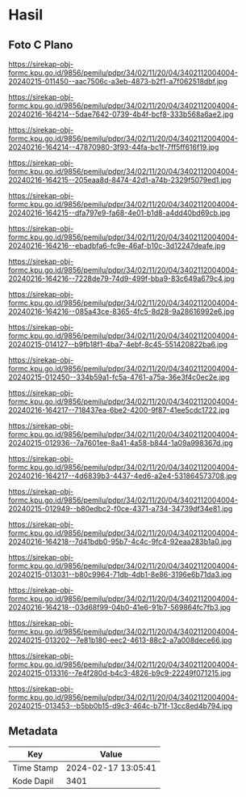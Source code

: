 # Hasil

## Foto C Plano

https://sirekap-obj-formc.kpu.go.id/9856/pemilu/pdpr/34/02/11/20/04/3402112004004-20240215-011450--aac7506c-a3eb-4873-b2f1-a7f062518dbf.jpg

https://sirekap-obj-formc.kpu.go.id/9856/pemilu/pdpr/34/02/11/20/04/3402112004004-20240216-164214--5dae7642-0739-4b4f-bcf8-333b568a6ae2.jpg

https://sirekap-obj-formc.kpu.go.id/9856/pemilu/pdpr/34/02/11/20/04/3402112004004-20240216-164214--47870980-3f93-44fa-bc1f-7ff5ff616f19.jpg

https://sirekap-obj-formc.kpu.go.id/9856/pemilu/pdpr/34/02/11/20/04/3402112004004-20240216-164215--205eaa8d-8474-42d1-a74b-2329f5079ed1.jpg

https://sirekap-obj-formc.kpu.go.id/9856/pemilu/pdpr/34/02/11/20/04/3402112004004-20240216-164215--dfa797e9-fa68-4e01-b1d8-a4dd40bd69cb.jpg

https://sirekap-obj-formc.kpu.go.id/9856/pemilu/pdpr/34/02/11/20/04/3402112004004-20240216-164216--ebadbfa6-fc9e-46af-b10c-3d12247deafe.jpg

https://sirekap-obj-formc.kpu.go.id/9856/pemilu/pdpr/34/02/11/20/04/3402112004004-20240216-164216--7228de79-74d9-499f-bba9-83c649a679c4.jpg

https://sirekap-obj-formc.kpu.go.id/9856/pemilu/pdpr/34/02/11/20/04/3402112004004-20240216-164216--085a43ce-8365-4fc5-8d28-9a28616992e6.jpg

https://sirekap-obj-formc.kpu.go.id/9856/pemilu/pdpr/34/02/11/20/04/3402112004004-20240215-014127--b9fb18f1-4ba7-4ebf-8c45-551420822ba6.jpg

https://sirekap-obj-formc.kpu.go.id/9856/pemilu/pdpr/34/02/11/20/04/3402112004004-20240215-012450--334b59a1-fc5a-4761-a75a-36e3f4c0ec2e.jpg

https://sirekap-obj-formc.kpu.go.id/9856/pemilu/pdpr/34/02/11/20/04/3402112004004-20240216-164217--718437ea-6be2-4200-9f87-41ee5cdc1722.jpg

https://sirekap-obj-formc.kpu.go.id/9856/pemilu/pdpr/34/02/11/20/04/3402112004004-20240215-012936--7a7601ee-8a41-4a58-b844-1a09a998367d.jpg

https://sirekap-obj-formc.kpu.go.id/9856/pemilu/pdpr/34/02/11/20/04/3402112004004-20240216-164217--4d6839b3-4437-4ed6-a2e4-531864573708.jpg

https://sirekap-obj-formc.kpu.go.id/9856/pemilu/pdpr/34/02/11/20/04/3402112004004-20240215-012949--b80edbc2-f0ce-4371-a734-34739df34e81.jpg

https://sirekap-obj-formc.kpu.go.id/9856/pemilu/pdpr/34/02/11/20/04/3402112004004-20240216-164218--7d41bdb0-95b7-4c4c-9fc4-92eaa283b1a0.jpg

https://sirekap-obj-formc.kpu.go.id/9856/pemilu/pdpr/34/02/11/20/04/3402112004004-20240215-013031--b80c9964-71db-4db1-8e86-3196e6b71da3.jpg

https://sirekap-obj-formc.kpu.go.id/9856/pemilu/pdpr/34/02/11/20/04/3402112004004-20240216-164218--03d68f99-04b0-41e6-91b7-569864fc7fb3.jpg

https://sirekap-obj-formc.kpu.go.id/9856/pemilu/pdpr/34/02/11/20/04/3402112004004-20240215-013202--7e81b180-eec2-4613-88c2-a7a008dece66.jpg

https://sirekap-obj-formc.kpu.go.id/9856/pemilu/pdpr/34/02/11/20/04/3402112004004-20240215-013316--7e4f280d-b4c3-4826-b9c9-22249f071215.jpg

https://sirekap-obj-formc.kpu.go.id/9856/pemilu/pdpr/34/02/11/20/04/3402112004004-20240215-013453--b5bb0b15-d9c3-464c-b71f-13cc8ed4b794.jpg


## Metadata

| Key        | Value               |
| ---------- | ------------------- |
| Time Stamp | 2024-02-17 13:05:41 |
| Kode Dapil | 3401                |



